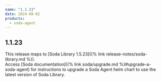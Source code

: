 ```yaml
---
name: "1.1.23"
date: 2024-08-02
products:
  - soda-agent
---
```

## 1.1.23

This release maps to [Soda Library 1.5.23]({% link release-notes/soda-library.md %}). <br />
Access [Soda documentation]({% link soda/upgrade.md %}#upgrade-a-soda-agent) for instructions to upgrade a Soda Agent helm chart to use the latest version of Soda Library.